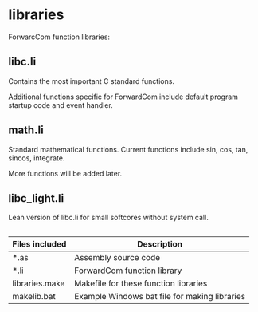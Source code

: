 # libraries
ForwarcCom function libraries:

## libc.li
Contains the most important C standard functions.

Additional functions specific for ForwardCom include default program startup code and event handler.

## math.li
Standard mathematical functions.
Current functions include sin, cos, tan, sincos, integrate.

More functions will be added later.

## libc_light.li
Lean version of libc.li for small softcores without system call.

##

Files included |  Description
--- | ---
*.as    |      Assembly source code   
*.li      |      ForwardCom function library
libraries.make  |     Makefile for these function libraries
makelib.bat |     Example Windows bat file for making libraries
